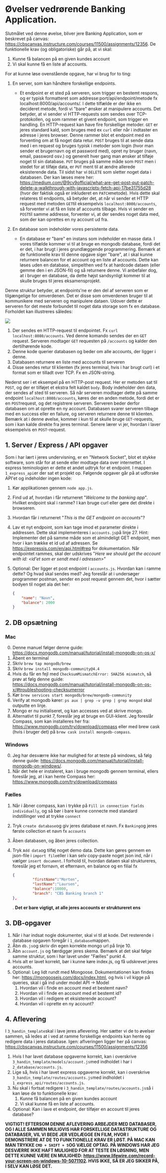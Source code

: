 # Øvelser vedrørende Banking Application.

Slutmålet ved denne øvelse, bliver jere Banking Application, som er beskrevet på canvas: https://cbscanvas.instructure.com/courses/11500/assignments/12356. De funktionelle krav (og obligatoriske) går på, at vi skal:

1. Kunne få balancen på en given kundes account
2. Vi skal kunne få en liste af accounts.

For at kunne løse ovenstående opgave, har vi brug for to ting:

1. En server, som kan håndtere forskellige endpoints. 
   * Et endpoint er et sted på serveren, som trigger en bestemt respons, og er typisk formatteret som addresse:port/api/endpoint/metode fx localhost:8000/api/accounts/. I dette tilfælde er der ikke en decideret metode, fordi vi "bare" ønsker at manipulere accounts. Det betyder, at vi sender vi HTTP-requests som sendes over TCP-protokollen, og som rammer et givent endpoint, som trigger en handling. En HTTP-request kan have fire forskellige metoder. 
     `GET` er jeres standard kald, som bruges med ex `curl` eller når i indtaster en adresse i jeres browser. Denne rammer blot et endpoint med en forventing om at få noget data retur. `POST` bruges til at sende data med i en request og bruges typisk i metoder som login (hvor man sender et brugernavn og et password med), opret ny bruger (navn, email, password osv.) og generelt hver gang man ønsker at tilføje noget til sin database. 
     `PUT` bruges på samme måde som `POST` men i stedet for at tilføje data, er `PUT` ment til at ændre allerede eksisterende data. 
     Til sidst har vi `DELETE` som sletter noget data i databasen. Der kan læses mere her: https://medium.com/@9cv9official/what-are-get-post-put-patch-delete-a-walkthrough-with-javascripts-fetch-api-17be31755d28 (hvor der faktisk også er inkluderet en `PATCH`metode). 
     Hvis dette skal relateres til endpoints, så betyder det, at når vi sender et HTTP request med metoden `GET`til eksempelvis `localhost:8000/accounts`, så forventer vi at få en liste af accounts tilbage. Hvis vi sender en `POST`til samme addresse, forventer vi, at der sendes noget data med, som der kan oprettes en ny account ud fra. 

2. En database som indeholder vores persistente data.

   * En database er "bare" en instans som indeholder en masse data. I vores tilfælde kommer vi til at bruge en mongodb database, fordi det er det, i har brugt i jeres grundlæggende programmering. Bemærk at de funktionelle krav til denne opgave siger "bare", at i skal kunne returnere balancen for et account og en liste af accounts. Dette kan løses uden en database, simpelthen ved fx at hardcode dataen (eller gemme den i en JSON-fil) og så returnere denne. Vi anbefaler dog, at i bruger en database, da dette højst sandsynligt kommer til at skulle bruges til jeres eksamensprojekt. 

Denne struktur betyder, at endpoints'ne er den del af serveren som er tilgængelige for omverdenen. Det er disse som omverdenen bruger til at kommunikere med serveren og manipulere dataen. Udover dette er serveren for det meste forbundet til noget data storage som fx en database. Forholdet kan illustreres således:

![](https://i.imgur.com/aVhW3sA.jpeg)

1. Der sendes en HTTP-request til endpointet. Fx `curl localhost:8080/accounts`. Ved denne komando sendes der en `GET` request. Serveren modtager `GET` requesten på `/accounts` og kalder den dertilhørende kode.
2. Denne kode querier databasen og beder om alle accounts, der ligger i denne.
3. Databasen returnere en liste med accounts til serveren
4. Disse sendes retur til klienten (fx jeres terminal, hvis i har brugt curl) i et format som er tilladt over TCP. Fx en JSON-string.

Nederst ser i et eksempel på en HTTP-post request. Her er metoden sat til `POST`, og der er tilføjet et ekstra felt kaldet `body`. Body indeholder den data, der sendes af sted til serveren. Så når serveren modtager dette på samme endpoint `localhost:8080/accounts`, køres der en anden metode, fordi det er en `POST`request, og det registrere serveren. Serveren beder derfor databasen om at oprette en ny account. Databasen svarer serveren tilbage med en success eller en failure, og serveren returnere denne til klienten. Bemærk at i denne øvelse, kommer i kun til at skulle bruge `GET`-requests, som i kan kalde direkte fra jeres terminal. Senere lærer vi jer, hvordan i laver eksempelvis en `POST`-request. 

## 1. Server / Express / API opgaver

Som i har lært i jeres undervisning, er en "Network Socket", blot et stykke software, som står for at sende eller modtage data over internettet. I express teminologien er dette et andet udtryk for et endpoint. I mappen `1_express_api`er der sat et projekt op. Følgende opgaver går på at udforske API'et og indeholder ingen kode:

1. Kør applikationen gennem `node app.js`.

2. Find ud af, hvordan i får returneret "*Welcome to the banking app*". Hvilket endpoint skal i ramme? I kan bruge curl eller gøre det direkte i browseren.

3. Hvordan får i returneret "*This is the GET endpoint on accounts*"? 

4. Lav et nyt endpoint, som kan tage imod et parameter direkte i addressen. Dette skal implementeres i `accounts.js`på linje 27. Hint: Implementer det på samme måde som et almindeligt GET endpoint, men hvor i kan trække et id ud af adressen. Se https://expressjs.com/en/api.html#req for dokumentation. Når endpointet rammes, skal der udskrives "*Here we should get the account with id: <id'et som er sendt med i adressen>*"

5. Optional: Der ligger et post endpoint i `accounts.js`. Hvordan kan i ramme dette? Og hvad skal sendes med? Jeg foreslår at i undersøger programmer postman, sender en post request gennem det, hvor i sætter bodyen til noget ala det her: 

   ```json
   {
       "name": "Navn",
       "balance": 2000
   }
   ```

   

## 2. DB opsætning

### Mac

0. Denne manuel følger denne guide: https://docs.mongodb.com/manual/tutorial/install-mongodb-on-os-x/
1. Åbent en terminal
2. Skriv `brew tap mongodb/brew`
3. Skriv `brew install mongodb-community@4.4`
4. Hvis du får en fejl med `ChecksumMismatchError: SHA256 mismatch`, så prøv at følg denne guide: https://docs.mongodb.com/manual/tutorial/install-mongodb-on-os-x/#troubleshooting-checksumerror
5. Kør `brew services start mongodb/brew/mongodb-community`
6. Verify at mongodb kører: `ps aux | grep -v grep | grep mongod` skal outputte en linje.
7. Mongo er nu initialiseret, og kan accesses ved at skrive mongo.
8. Alternativt til punkt 7, foreslår jeg at bruge en GUI-klient. Jeg foreslår Compass, som kan installeres her fra: https://www.mongodb.com/try/download/compass eller med brew cask (hvis i bruger det) på `brew cask install mongodb-compass`.

### Windows

0. Jeg har desværre ikke har mulighed for at teste på windows, så følg denne guide: https://docs.mongodb.com/manual/tutorial/install-mongodb-on-windows/.
1. Når det hele er instaleret, kan i bruge mongodb gennem terminal, ellers foreslår jeg, at i kan hente Compass her: https://www.mongodb.com/try/download/compass

### Fælles

1. Når i åbner compass, kan i trykke på `Fill in connection fields individually`, og så bør i bare kunne connecte med standard indstillinger ved at trykke `connect`

2. Tryk `create database`og giv jeres database et navn. Fx `Banking`og jeres første collection et navn fx `accounts`

3. Åben databasen, og åben jeres collection.

4. Tryk `Add data`og tilføj noget demo data. Dette kan gøres gennem en json-file i `import file`eller i kan selv copy-paste noget json ind, når i vælger `insert document`. I forhold til, hvordan dataen skal struktureres, foreslår jeg et fornavn, et efternavn, en balance og en filial fx 

   ```json
   {
            "firstName":"Morten",
            "lastName":"Laursen",
            "balance":10000,
            "branch": "CBS Banking branch 1"
   },
   ```

   . **Det er bare vigtigt, at alle jeres accounts er struktureret ens** 

## 3. DB-opgaver

1. Når i har indsat nogle dokumenter, skal vi til at kode. Det resterende i database opgaven foregår i `1_database`mappen.
2. Åbn `db.js`og skriv din egen korrekte mongo url på linje 10. 
3. Åbn `account.js` og færdiggør jeres skema. Bemærk at det skal følge samme struktur, som i har lavet under "Fælles" punkt 4. 
4. Hvis alt er lavet korrekt, bør i kunne køre index.js, og få udskrevet jeres accounts. 
5. Optional: Leg lidt rundt med Mongoose. Dokumentationen kan findes her: https://mongoosejs.com/docs/index.html, og hvis i vil kigge på queries, skal i gå ind under model API → Model
   1. Hvordan vil i finde en account med et bestemt navn?
   2. Hvordan vil i finde en account med et bestemt id?
   3. Hvordan vil i redigere et eksisterende account?
   4. Hvordan vil i oprette en ny account?

## 4. Aflevering

I `3_handin_template`skal i lave jeres aflevering. Her sætter vi de to øvelser sammen, så ledes at i ved at ramme forskellige endpoints kan hente og redigere data i jeres database. 
Igen: aflveringen ligger her på canvas: https://cbscanvas.instructure.com/courses/11500/assignments/12356

1. Hvis I har lavet database opgaverne korrekt, kan i overskrive `3_handin_template/models/account.js`med indholdet i har i `2_database/accounts.js`.
2. Lige så, hvis i har lavet express opgaverne korrekt, kan i overskrive `3_handin_template/routes/accounts.js`med indholdet i `1_express_api/routes/accounts.js`. 
3. Nu skal i fortsat redigere i `3_handin_template/routes/accounts.js`så i kan løse de to funktionelle krav: 
   1. Kunne få balancen på en given kundes account
   2. Vi skal kunne få en liste af accounts.
4. Optional: Kan i lave et endpoint, der tilføjer en account til jeres database?

**VIGTIGT! EFTERSOM DENNE AFLEVERING ARBEJDER MED DATABASER, OG I ALLE SAMMEN MULIGVIS HAR FORSKELLIGE DATASTRUKTURE OG DATABASER, VIL VI BEDE JER VEDLÆGGE EN FILM, HVOR I DEMONSTRERE AT DE TO FUNKTIONELLE KRAV ER LØST. PÅ MAC KAN MAN TRYKKE `CMD + SHIFT + 5`OG VÆLGE OPTAG. PÅ WINDOWS HAR JEG DESVÆRRE IKKE HAFT MULIGHED FOR AT TESTE EN LØSNING, MEN DETTE KUNNE VÆRE EN MULIGHED: https://www.lifewire.com/record-your-screen-on-windows-10-5071102. HVIS IKKE, SÅ ER JEG SIKKER PÅ, I SELV KAN LØSE DET.**

